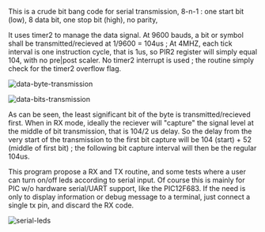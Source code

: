 This is a crude bit bang code for serial transmission, 8-n-1 : one start bit (low), 8 data bit, one stop bit (high), no parity, 

It uses timer2 to manage the data signal. At 9600 bauds, a bit or symbol shall be transmitted/recieved at 1/9600 = 104us ;
At 4MHZ, each tick interval is one instruction cycle, that is 1us, so PIR2 register will simply equal 104, with no pre|post scaler.
No timer2 interrupt is used ; the routine simply check for the timer2 overflow flag.

![data-byte-transmission](https://github.com/user-attachments/assets/b1236586-8dc2-4569-8bbf-3a32ee17b685)


![data-bits-transmission](https://github.com/user-attachments/assets/d9164697-6cd7-4134-818e-faffdf5e4e14)

As can be seen, the least significant bit of the byte is transmitted/recieved first.
When in RX mode, ideally the reciever will "capture" the signal level at the middle of bit transmission, that is 104/2 us delay.
So the delay from the very start of the transmission to the first bit capture will be 104 (start) + 52 (middle of first bit) ; the following bit capture interval will then be the regular 104us.

This program propose a RX and TX routine, and some tests where a user can turn on/off leds according to serial input.
Of course this is mainly for PIC w/o hardware serial/UART support, like the PIC12F683.
If the need is only to display information or debug message to a terminal, just connect a single tx pin, and discard the RX code.


![serial-leds](https://github.com/user-attachments/assets/0ffffe54-42a7-45e1-8fef-ac7e42062ccd)
